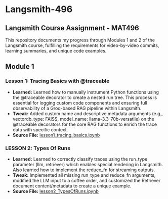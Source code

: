 # Langsmith-496
## Langsmith Course Assignment - MAT496

This repository documents my progress through Modules 1 and 2 of the Langsmith course, fulfilling the requirements for video-by-video commits, learning summaries, and unique code examples.


## Module 1

### Lesson 1: Tracing Basics with @traceable
- **Learned:** Learned how to manually instrument Python functions using the @traceable decorator to create a nested run tree. This process is essential for logging custom code components and ensuring full observability of a Groq-based RAG pipeline within Langsmith.
- **Tweak:** Added custom name and descriptive metadata arguments (e.g., vectordb_type: FAISS, model_name: llama-3.3-70b-versatile) on the @traceable decorators for the core RAG functions to enrich the trace data with specific context.
- **Source File:** [lesson1_tracing_basics.ipynb](lesson1_tracing_basics.ipynb) 

 ### LESSON 2: Types Of Runs
 - **Learned:** Learned to correctly classify traces using the run_type parameter (llm, retriever) which enables special rendering in Langsmith. Also learned how to implement the reduce_fn for streaming outputs.
 - **Tweak:** Implemented all missing run_type and reduce_fn arguments, modified the LLM input to a coffee order, and customized the Retriever document content/metadata to create a unique example.
 - **Source File:** [lesson2_TypesOfRuns.ipynb](lesson2_TypesOfRuns.ipynb) 
